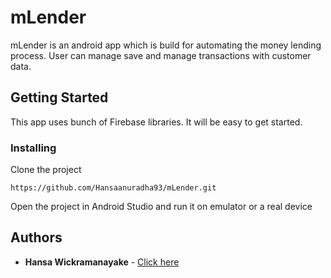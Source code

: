 # mLender

mLender is an android app which is build for automating the money lending process. User can manage save and manage transactions with customer data.

## Getting Started

This app uses bunch of Firebase libraries. It will be easy to get started.

### Installing

Clone the project

```
https://github.com/Hansaanuradha93/mLender.git
```

Open the project in Android Studio and run it on emulator or a real device

## Authors

- **Hansa Wickramanayake** - [Click here](https://github.com/Hansaanuradha93)
